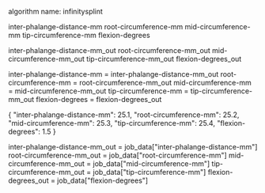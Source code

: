 
algorithm name:
infinitysplint



inter-phalange-distance-mm
root-circumference-mm
mid-circumference-mm
tip-circumference-mm
flexion-degrees



inter-phalange-distance-mm_out
root-circumference-mm_out
mid-circumference-mm_out
tip-circumference-mm_out
flexion-degrees_out


inter-phalange-distance-mm = inter-phalange-distance-mm_out
root-circumference-mm = root-circumference-mm_out
mid-circumference-mm = mid-circumference-mm_out
tip-circumference-mm = tip-circumference-mm_out
flexion-degrees = flexion-degrees_out

{
  "inter-phalange-distance-mm": 25.1,
  "root-circumference-mm": 25.2,
  "mid-circumference-mm": 25.3,
  "tip-circumference-mm": 25.4,
  "flexion-degrees": 1.5
}


inter-phalange-distance-mm_out = job_data["inter-phalange-distance-mm"]
root-circumference-mm_out = job_data["root-circumference-mm"]
mid-circumference-mm_out = job_data["mid-circumference-mm"]
tip-circumference-mm_out = job_data["tip-circumference-mm"]
flexion-degrees_out = job_data["flexion-degrees"]


